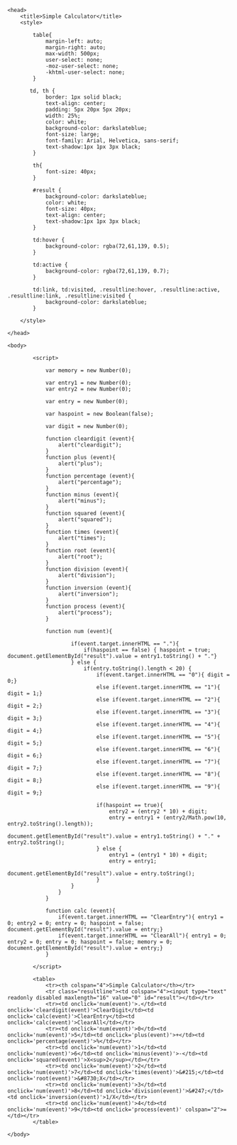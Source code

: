 
<html lang="en-GB">

    <head>        
        <title>Simple Calculator</title>
        <style>

            table{
                margin-left: auto;
                margin-right: auto;
                max-width: 500px;
                user-select: none;
                -moz-user-select: none;
                -khtml-user-select: none;
            }

           td, th {
                border: 1px solid black;
                text-align: center;
                padding: 5px 20px 5px 20px;
                width: 25%;
                color: white;
                background-color: darkslateblue;
                font-size: large;
                font-family: Arial, Helvetica, sans-serif;
                text-shadow:1px 1px 3px black;    
            }

            th{
                font-size: 40px;
            }

            #result {
                background-color: darkslateblue;
                color: white;
                font-size: 40px;
                text-align: center;
                text-shadow:1px 1px 3px black;
            }

            td:hover {
                background-color: rgba(72,61,139, 0.5);
            }

            td:active {
                background-color: rgba(72,61,139, 0.7);
            }

            td:link, td:visited, .resultline:hover, .resultline:active, .resultline:link, .resultline:visited {
                background-color: darkslateblue;
            }

        </style>

    </head>

    <body>

            <script>

                var memory = new Number(0);

                var entry1 = new Number(0);
                var entry2 = new Number(0);

                var entry = new Number(0);

                var haspoint = new Boolean(false);

                var digit = new Number(0);

                function cleardigit (event){
                    alert("cleardigit");
                }
                function plus (event){
                    alert("plus");
                }
                function percentage (event){
                    alert("percentage");
                }
                function minus (event){
                    alert("minus");
                }
                function squared (event){
                    alert("squared");
                }
                function times (event){
                    alert("times");
                }
                function root (event){
                    alert("root");
                }
                function division (event){
                    alert("division");
                }
                function inversion (event){
                    alert("inversion");
                }
                function process (event){
                    alert("process");
                }
                
                function num (event){

                        if(event.target.innerHTML == "."){
                            if(haspoint == false) { haspoint = true; document.getElementById("result").value = entry1.toString() + "."}
                        } else {
                            if(entry.toString().length < 20) {
                                if(event.target.innerHTML == "0"){ digit = 0;}
                                else if(event.target.innerHTML == "1"){ digit = 1;}
                                else if(event.target.innerHTML == "2"){ digit = 2;}
                                else if(event.target.innerHTML == "3"){ digit = 3;}
                                else if(event.target.innerHTML == "4"){ digit = 4;}
                                else if(event.target.innerHTML == "5"){ digit = 5;}
                                else if(event.target.innerHTML == "6"){ digit = 6;}
                                else if(event.target.innerHTML == "7"){ digit = 7;}
                                else if(event.target.innerHTML == "8"){ digit = 8;}
                                else if(event.target.innerHTML == "9"){ digit = 9;}

                                if(haspoint == true){
                                    entry2 = (entry2 * 10) + digit;
                                    entry = entry1 + (entry2/Math.pow(10, entry2.toString().length));
                                    document.getElementById("result").value = entry1.toString() + "." + entry2.toString();
                                } else {
                                    entry1 = (entry1 * 10) + digit;
                                    entry = entry1;
                                    document.getElementById("result").value = entry.toString();
                                }
                        }
                    }
                }

                function calc (event){
                    if(event.target.innerHTML == "ClearEntry"){ entry1 = 0; entry2 = 0; entry = 0; haspoint = false; document.getElementById("result").value = entry;}
                    if(event.target.innerHTML == "ClearAll"){ entry1 = 0; entry2 = 0; entry = 0; haspoint = false; memory = 0; document.getElementById("result").value = entry;}
                }

            </script>

            <table>
                <tr><th colspan="4">Simple Calculator</th></tr>
                <tr class="resultline"><td colspan="4"><input type="text" readonly disabled maxlength="16" value="0" id="result"></td></tr>
                <tr><td onclick='num(event)'>.</td><td onclick='cleardigit(event)'>ClearDigit</td><td onclick='calc(event)'>ClearEntry</td><td onclick='calc(event)'>ClearAll</td></tr>
                <tr><td onclick='num(event)'>0</td><td onclick='num(event)'>5</td><td onclick='plus(event)'>+</td><td onclick='percentage(event)'>%</td></tr>
                <tr><td onclick='num(event)'>1</td><td onclick='num(event)'>6</td><td onclick='minus(event)'>-</td><td onclick='squared(event)'>X<sup>2</sup></td></tr>
                <tr><td onclick='num(event)'>2</td><td onclick='num(event)'>7</td><td onclick='times(event)'>&#215;</td><td onclick='root(event)'>&#8730;X</td></tr>
                <tr><td onclick='num(event)'>3</td><td onclick='num(event)'>8</td><td onclick='division(event)'>&#247;</td><td onclick='inversion(event)'>1/X</td></tr>
                <tr><td onclick='num(event)'>4</td><td onclick='num(event)'>9</td><td onclick='process(event)' colspan="2">=</td></tr>
            </table>

    </body>

</html>
